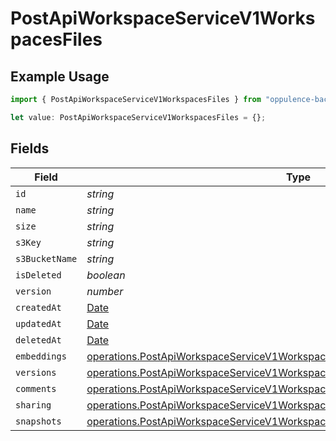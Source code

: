 # PostApiWorkspaceServiceV1WorkspacesFiles

## Example Usage

```typescript
import { PostApiWorkspaceServiceV1WorkspacesFiles } from "oppulence-backend-sdk/models/operations";

let value: PostApiWorkspaceServiceV1WorkspacesFiles = {};
```

## Fields

| Field                                                                                                                                                                        | Type                                                                                                                                                                         | Required                                                                                                                                                                     | Description                                                                                                                                                                  |
| ---------------------------------------------------------------------------------------------------------------------------------------------------------------------------- | ---------------------------------------------------------------------------------------------------------------------------------------------------------------------------- | ---------------------------------------------------------------------------------------------------------------------------------------------------------------------------- | ---------------------------------------------------------------------------------------------------------------------------------------------------------------------------- |
| `id`                                                                                                                                                                         | *string*                                                                                                                                                                     | :heavy_minus_sign:                                                                                                                                                           | N/A                                                                                                                                                                          |
| `name`                                                                                                                                                                       | *string*                                                                                                                                                                     | :heavy_minus_sign:                                                                                                                                                           | N/A                                                                                                                                                                          |
| `size`                                                                                                                                                                       | *string*                                                                                                                                                                     | :heavy_minus_sign:                                                                                                                                                           | N/A                                                                                                                                                                          |
| `s3Key`                                                                                                                                                                      | *string*                                                                                                                                                                     | :heavy_minus_sign:                                                                                                                                                           | N/A                                                                                                                                                                          |
| `s3BucketName`                                                                                                                                                               | *string*                                                                                                                                                                     | :heavy_minus_sign:                                                                                                                                                           | N/A                                                                                                                                                                          |
| `isDeleted`                                                                                                                                                                  | *boolean*                                                                                                                                                                    | :heavy_minus_sign:                                                                                                                                                           | N/A                                                                                                                                                                          |
| `version`                                                                                                                                                                    | *number*                                                                                                                                                                     | :heavy_minus_sign:                                                                                                                                                           | N/A                                                                                                                                                                          |
| `createdAt`                                                                                                                                                                  | [Date](https://developer.mozilla.org/en-US/docs/Web/JavaScript/Reference/Global_Objects/Date)                                                                                | :heavy_minus_sign:                                                                                                                                                           | N/A                                                                                                                                                                          |
| `updatedAt`                                                                                                                                                                  | [Date](https://developer.mozilla.org/en-US/docs/Web/JavaScript/Reference/Global_Objects/Date)                                                                                | :heavy_minus_sign:                                                                                                                                                           | N/A                                                                                                                                                                          |
| `deletedAt`                                                                                                                                                                  | [Date](https://developer.mozilla.org/en-US/docs/Web/JavaScript/Reference/Global_Objects/Date)                                                                                | :heavy_minus_sign:                                                                                                                                                           | N/A                                                                                                                                                                          |
| `embeddings`                                                                                                                                                                 | [operations.PostApiWorkspaceServiceV1WorkspacesEmbeddings](../../models/operations/postapiworkspaceservicev1workspacesembeddings.md)                                         | :heavy_minus_sign:                                                                                                                                                           | N/A                                                                                                                                                                          |
| `versions`                                                                                                                                                                   | [operations.PostApiWorkspaceServiceV1WorkspacesWorkspacesResponse200Versions](../../models/operations/postapiworkspaceservicev1workspacesworkspacesresponse200versions.md)[] | :heavy_minus_sign:                                                                                                                                                           | N/A                                                                                                                                                                          |
| `comments`                                                                                                                                                                   | [operations.PostApiWorkspaceServiceV1WorkspacesComments](../../models/operations/postapiworkspaceservicev1workspacescomments.md)[]                                           | :heavy_minus_sign:                                                                                                                                                           | N/A                                                                                                                                                                          |
| `sharing`                                                                                                                                                                    | [operations.PostApiWorkspaceServiceV1WorkspacesWorkspacesSharing](../../models/operations/postapiworkspaceservicev1workspacesworkspacessharing.md)[]                         | :heavy_minus_sign:                                                                                                                                                           | N/A                                                                                                                                                                          |
| `snapshots`                                                                                                                                                                  | [operations.PostApiWorkspaceServiceV1WorkspacesSnapshots](../../models/operations/postapiworkspaceservicev1workspacessnapshots.md)[]                                         | :heavy_minus_sign:                                                                                                                                                           | N/A                                                                                                                                                                          |